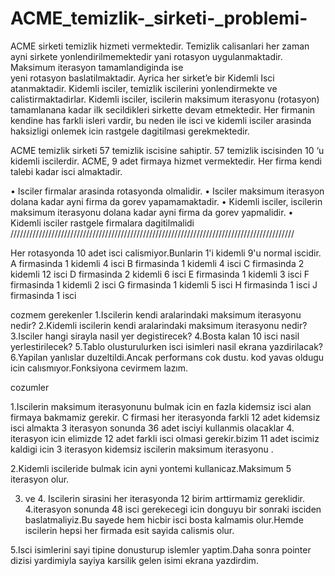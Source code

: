 # ACME_temizlik-_sirketi-_problemi-

ACME sirketi temizlik hizmeti vermektedir. Temizlik calisanlari her zaman ayni sirkete 
yonlendirilmemektedir yani rotasyon uygulanmaktadir. Maksimum iterasyon tamamlandiginda ise  
yeni rotasyon baslatilmaktadir. Ayrica her sirket’e bir Kidemli Isci atanmaktadir. Kidemli isciler, temizlik 
iscilerini yonlendirmekte ve calistirmaktadirlar. Kidemli isciler, iscilerin maksimum iterasyonu
(rotasyon) tamamlanana kadar ilk secildikleri sirkette devam etmektedir. Her firmanin kendine has 
farkli isleri vardir, bu neden ile isci ve kidemli isciler arasinda haksizligi onlemek icin rastgele dagitilmasi 
gerekmektedir.

ACME temizlik sirketi 57 temizlik iscisine sahiptir. 57 temizlik iscisinden 10 ‘u kidemli iscilerdir. ACME, 
9 adet firmaya hizmet vermektedir. Her firma kendi talebi kadar isci almaktadir.

• Isciler firmalar arasinda rotasyonda olmalidir.
• Isciler maksimum iterasyon dolana kadar ayni firma da gorev yapamamaktadir.
• Kidemli isciler, iscilerin maksimum iterasyonu dolana kadar ayni firma da gorev yapmalidir.
• Kidemli isciler rastgele firmalara dagitilmalidi
//////////////////////////////////////////////////////////////////////////////////////////

Her rotasyonda 10 adet isci calismiyor.Bunlarin 1'i kidemli 9'u normal iscidir.
A firmasinda 1 kidemli 4 isci
B firmasinda 1 kidemli 4 isci
C firmasinda 2 kidemli 12 isci 
D firmasinda 2 kidemli 6 isci
E firmasinda 1 kidemli 3 isci
F firmasinda 1 kidemli 2 isci
G firmasinda 1 kidemli 5 isci
H firmasinda 1 isci
J firmasinda 1 isci

cozmem gerekenler 
1.Iscilerin kendi aralarindaki maksimum iterasyonu nedir?
2.Kidemli iscilerin kendi aralarindaki maksimum iterasyonu nedir?
3.Isciler hangi sirayla nasil yer degistirecek?
4.Bosta kalan 10 isci nasil yerlestirilecek?
5.Tablo olusturulurken isci isimleri nasil ekrana yazdirilacak?
6.Yapilan yanlıslar duzeltildi.Ancak performans cok dustu.
kod yavas oldugu icin calısmıyor.Fonksiyona cevirmem lazım.


cozumler

1.Iscilerin maksimum iterasyonunu bulmak icin en fazla kidemsiz isci alan firmaya bakmamiz gerekir.
  C firmasi her iterasyonda farkli 12 adet kidemsiz isci almakta  3 iterasyon sonunda 36 adet isciyi kullanmis olacaklar
  4. iterasyon icin elimizde 12 adet farkli isci olmasi gerekir.bizim 11 adet iscimiz kaldigi icin 3 iterasyon kidemsiz
  iscilerin maksimum iterasyonu .

2.Kidemli iscileride bulmak icin ayni yontemi kullanicaz.Maksimum 5 iterasyon olur.

3. ve 4. Iscilerin sirasini her iterasyonda 12 birim arttirmamiz gereklidir. 4.iterasyon sonunda 48 isci gerekecegi
icin donguyu bir sonraki isciden baslatmaliyiz.Bu sayede hem hicbir isci bosta kalmamis olur.Hemde iscilerin 
hepsi her firmada esit sayida calismis olur.

5.Isci isimlerini  sayi tipine donusturup islemler yaptim.Daha sonra pointer dizisi yardimiyla sayiya
karsilik gelen isimi ekrana yazdirdim. 
